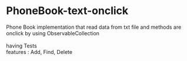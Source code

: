 # PhoneBook-text-onclick
Phone Book implementation that read data from txt file and methods are onclick by using ObservableCollection <br/><br/>
having Tests<br/>
features : Add, Find, Delete<br/>
